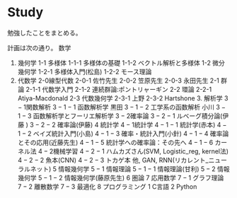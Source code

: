 # Study
勉強したことをまとめる。

計画は次の通り。
数学
1. 幾何学
	1-1 多様体
		1-1-1 多様体の基礎
		1-1-2 ベクトル解析と多様体
	1-2 微分幾何学
    1-2-1 多様体入門(松島)
		1-2-2 モース理論
2. 代数学
  2-0線型代数
	   2-0-1  佐竹先生
     2-0-2  笠原先生
     2-0-3  永田先生
	2-1 群論
     2-1-1  代数学入門
		 2-1-2  連続群論:ポントリャーギン
	2-2 環論
		 2-2-1 Atiya-Macdonald
	2-3 代数幾何学
		 2-3-1 上野
		 2-3-2 Hartshone
$3$. 解析学
	$3-1$関数解析
		$3-1-1$ 函数解析学 黒田
		$3-1-2$ 工学系の函数解析 小川
		$3-1-3$ 函数解析学とフーリエ解析学
	$3-2$確率論
		$3-2-1$ ルベーグ積分論$($伊藤 $)$
		$3-2-2$ 確率論$($伊藤$)$
$4$ 統計学
	$4-1$統計学
		$4-1-1$ 統計学(赤本)
		$4-1-2$ ベイズ統計入門(小島)
		$4-1-3$ 確率・統計入門(小針)
		$4-1-4$ 確率論とその応用(近藤先生)
		$4-1-5$ 統計学への確率論：その先へ
		$4-1-6$ カーネル法
	$4-2$機械学習
		$4-2-1$ ハムカズさん(SVM, Logistic_reg, kernel法)
		$4-2-2$ 魚本(CNN)
		$4-2-3$ トカゲ本
		他, GAN, RNN(リカレント_ニューラルネット)
$5$ 情報幾何学
	$5-1$ 情報理論
		$5-1-1$ 情報理論(甘利)
	$5-2$ 情報幾何学
		$5-1-2$ 情報幾何学(藤原先生)
$6$ 圏論
$7$ 応用数学
	$7-1$ グラフ理論
	$7-2$ 離散数学
	$7-3$ 最適化
$8$ プログラミング
	$1$ C言語
	$2$ Python
